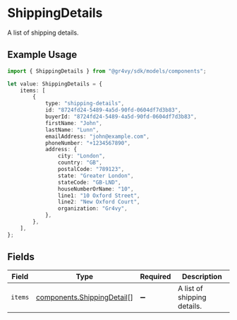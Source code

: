 # ShippingDetails

A list of shipping details.

## Example Usage

```typescript
import { ShippingDetails } from "@gr4vy/sdk/models/components";

let value: ShippingDetails = {
    items: [
        {
            type: "shipping-details",
            id: "8724fd24-5489-4a5d-90fd-0604df7d3b83",
            buyerId: "8724fd24-5489-4a5d-90fd-0604df7d3b83",
            firstName: "John",
            lastName: "Lunn",
            emailAddress: "john@example.com",
            phoneNumber: "+1234567890",
            address: {
                city: "London",
                country: "GB",
                postalCode: "789123",
                state: "Greater London",
                stateCode: "GB-LND",
                houseNumberOrName: "10",
                line1: "10 Oxford Street",
                line2: "New Oxford Court",
                organization: "Gr4vy",
            },
        },
    ],
};
```

## Fields

| Field                                                                    | Type                                                                     | Required                                                                 | Description                                                              |
| ------------------------------------------------------------------------ | ------------------------------------------------------------------------ | ------------------------------------------------------------------------ | ------------------------------------------------------------------------ |
| `items`                                                                  | [components.ShippingDetail](../../models/components/shippingdetail.md)[] | :heavy_minus_sign:                                                       | A list of shipping details.                                              |